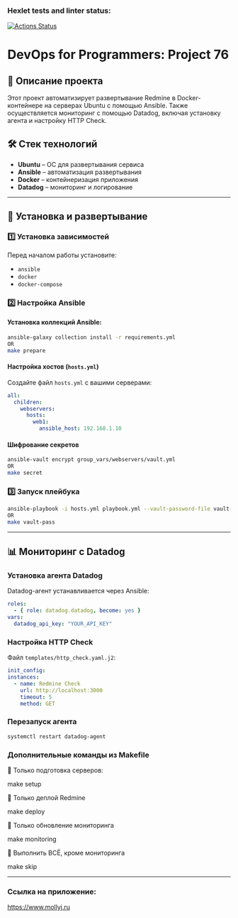 ### Hexlet tests and linter status:
[![Actions Status](https://github.com/imollyJ/devops-for-programmers-project-76/actions/workflows/hexlet-check.yml/badge.svg)](https://github.com/imollyJ/devops-for-programmers-project-76/actions)

# DevOps for Programmers: Project 76

## 📌 Описание проекта
Этот проект автоматизирует развертывание Redmine в Docker-контейнере на серверах Ubuntu с помощью Ansible. Также осуществляется мониторинг с помощью Datadog, включая установку агента и настройку HTTP Check.

## 🛠️ Стек технологий
- **Ubuntu** – ОС для развертывания сервиса
- **Ansible** – автоматизация развертывания
- **Docker** – контейнеризация приложения
- **Datadog** – мониторинг и логирование

---

## 🚀 Установка и развертывание

### 1️⃣ Установка зависимостей
Перед началом работы установите:
- `ansible`
- `docker`
- `docker-compose`

### 2️⃣ Настройка Ansible
#### Установка коллекций Ansible:
```sh
ansible-galaxy collection install -r requirements.yml
OR
make prepare
```

#### Настройка хостов (`hosts.yml`)
Создайте файл `hosts.yml` с вашими серверами:
```yaml
all:
  children:
    webservers:
      hosts:
        web1:
          ansible_host: 192.168.1.10
```

#### Шифрование секретов
```sh
ansible-vault encrypt group_vars/webservers/vault.yml
OR
make secret
```

### 3️⃣ Запуск плейбука
```sh
ansible-playbook -i hosts.yml playbook.yml --vault-password-file vault-pass.txt
OR
make vault-pass
```

---

## 📊 Мониторинг с Datadog
### Установка агента Datadog
Datadog-агент устанавливается через Ansible:
```yaml
roles:
  - { role: datadog.datadog, become: yes }
vars:
  datadog_api_key: "YOUR_API_KEY"
```

### Настройка HTTP Check
Файл `templates/http_check.yaml.j2`:
```yaml
init_config:
instances:
  - name: Redmine Check
    url: http://localhost:3000
    timeout: 5
    method: GET
```

### Перезапуск агента
```sh
systemctl restart datadog-agent
```
### Дополнительные команды из Makefile

🔹 Только подготовка серверов:

make setup

🔹 Только деплой Redmine

make deploy

🔹 Только обновление мониторинга

make monitoring

🔹 Выполнить ВСЁ, кроме мониторинга

make skip

---
### Ссылка на приложение:
https://www.mollyj.ru
